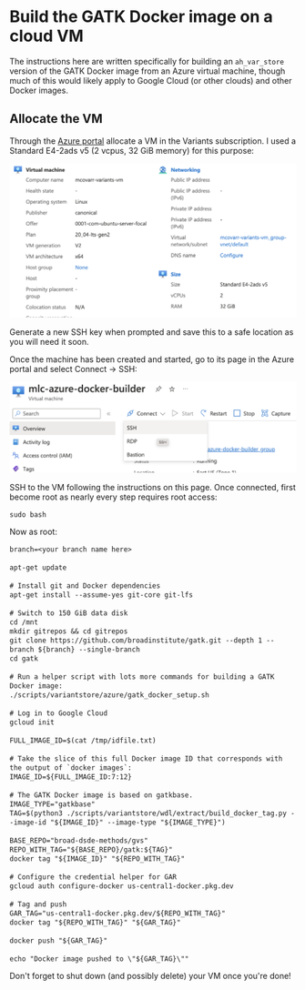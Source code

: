 # Build the GATK Docker image on a cloud VM

The instructions here are written specifically for building an `ah_var_store` version of the GATK Docker image from an
Azure virtual machine, though much of this would likely apply to Google Cloud (or other clouds) and other Docker images.


## Allocate the VM

Through the [Azure portal](https://portal.azure.com/) allocate a VM in the Variants subscription. I used a Standard
E4-2ads v5 (2 vcpus, 32 GiB memory) for this purpose:

![Azure VM for building Docker image](./Azure%20VM%20for%20building%20Docker%20image.png)

Generate a new SSH key when prompted and save this to a safe location as you will need it soon. 

Once the machine has been created and started, go to its page in the Azure portal and select Connect -> SSH:


![Connect to Azure VM](./Azure%20VM%20Connect%20SSH.png)

SSH to the VM following the instructions on this page. Once connected, first become root as nearly every step requires
root access:

```
sudo bash
```

Now as root:

```
branch=<your branch name here>

apt-get update

# Install git and Docker dependencies
apt-get install --assume-yes git-core git-lfs

# Switch to 150 GiB data disk
cd /mnt
mkdir gitrepos && cd gitrepos
git clone https://github.com/broadinstitute/gatk.git --depth 1 --branch ${branch} --single-branch
cd gatk

# Run a helper script with lots more commands for building a GATK Docker image:
./scripts/variantstore/azure/gatk_docker_setup.sh

# Log in to Google Cloud
gcloud init

FULL_IMAGE_ID=$(cat /tmp/idfile.txt)

# Take the slice of this full Docker image ID that corresponds with the output of `docker images`:
IMAGE_ID=${FULL_IMAGE_ID:7:12}

# The GATK Docker image is based on gatkbase.
IMAGE_TYPE="gatkbase"
TAG=$(python3 ./scripts/variantstore/wdl/extract/build_docker_tag.py --image-id "${IMAGE_ID}" --image-type "${IMAGE_TYPE}")

BASE_REPO="broad-dsde-methods/gvs"
REPO_WITH_TAG="${BASE_REPO}/gatk:${TAG}"
docker tag "${IMAGE_ID}" "${REPO_WITH_TAG}"

# Configure the credential helper for GAR
gcloud auth configure-docker us-central1-docker.pkg.dev

# Tag and push
GAR_TAG="us-central1-docker.pkg.dev/${REPO_WITH_TAG}"
docker tag "${REPO_WITH_TAG}" "${GAR_TAG}"

docker push "${GAR_TAG}"

echo "Docker image pushed to \"${GAR_TAG}\""
```

Don't forget to shut down (and possibly delete) your VM once you're done!
